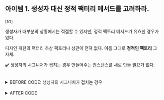 ## 아이템 1. 생성자 대신 정적 팩터리 메서드를 고려하라.

<small>[1강]</small>

생성자가 대부분의 상황에서는 적절할 수 있지만, 정적 팩토리 메서드가 유효한 경우가 있다. 

디자인 패턴의 팩터리 추상 팩토리나 상관이 전혀 없다.
이름 그대로 **정적인 팩토리** 그 자체.

✔️ 생성자의 시그니처가 겹치는 경우
만들어주는 인스턴스를 새로 만들 필요가 없다.

<br/>

<details>
<summary>BEFORE CODE: 생성자의 시그니처가 겹치는 경우</summary>

<br/>

``` java

public class Order {
    private boolean prime;
    private boolean urgent;
    private Product product;

    public Order(Product product, boolean prime) {
        this.product = product;
        this.prime = prime;
    }

    public Order(boolean urgent, Product product) {
        this.urgent = urgent;
        this.product = product;
    }
}
```

</details>
<br/>

<details>
<summary>AFTER CODE</summary>

<br/>

``` java

public class Order {
    private boolean prime;
    private boolean urgent;
    private Product product;

    public static Order primeOrder(Product product) {
        Order order = new Order();
        order.prime = true;
        order.product = product;
        return order;
    }

        public static Order urgentOrder(Product product) {
        Order order = new Order();
        order.urgent = true;
        order.product = product;
        return order;
    }
}
```

</details>
